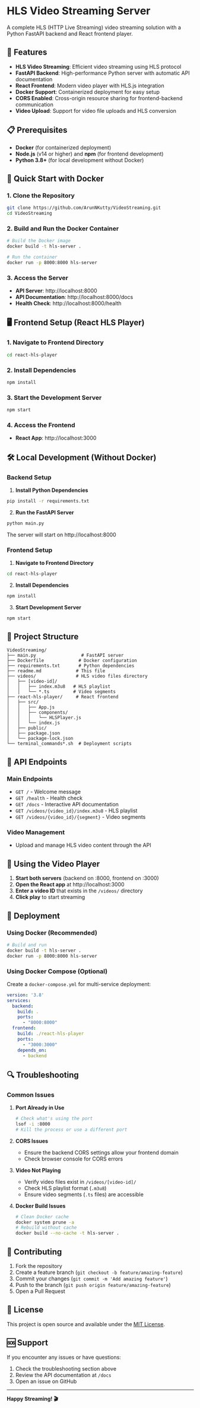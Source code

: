 # HLS Video Streaming Server

A complete HLS (HTTP Live Streaming) video streaming solution with a Python FastAPI backend and React frontend player.

## 🚀 Features

- **HLS Video Streaming**: Efficient video streaming using HLS protocol
- **FastAPI Backend**: High-performance Python server with automatic API documentation
- **React Frontend**: Modern video player with HLS.js integration
- **Docker Support**: Containerized deployment for easy setup
- **CORS Enabled**: Cross-origin resource sharing for frontend-backend communication
- **Video Upload**: Support for video file uploads and HLS conversion

## 📋 Prerequisites

- **Docker** (for containerized deployment)
- **Node.js** (v14 or higher) and **npm** (for frontend development)
- **Python 3.8+** (for local development without Docker)

## 🐳 Quick Start with Docker

### 1. Clone the Repository
```bash
git clone https://github.com/ArunNKutty/VideoStreaming.git
cd VideoStreaming
```

### 2. Build and Run the Docker Container
```bash
# Build the Docker image
docker build -t hls-server .

# Run the container
docker run -p 8000:8000 hls-server
```

### 3. Access the Server
- **API Server**: http://localhost:8000
- **API Documentation**: http://localhost:8000/docs
- **Health Check**: http://localhost:8000/health

## 🖥️ Frontend Setup (React HLS Player)

### 1. Navigate to Frontend Directory
```bash
cd react-hls-player
```

### 2. Install Dependencies
```bash
npm install
```

### 3. Start the Development Server
```bash
npm start
```

### 4. Access the Frontend
- **React App**: http://localhost:3000

## 🛠️ Local Development (Without Docker)

### Backend Setup

1. **Install Python Dependencies**
```bash
pip install -r requirements.txt
```

2. **Run the FastAPI Server**
```bash
python main.py
```

The server will start on http://localhost:8000

### Frontend Setup

1. **Navigate to Frontend Directory**
```bash
cd react-hls-player
```

2. **Install Dependencies**
```bash
npm install
```

3. **Start Development Server**
```bash
npm start
```

## 📁 Project Structure

```
VideoStreaming/
├── main.py                 # FastAPI server
├── Dockerfile             # Docker configuration
├── requirements.txt       # Python dependencies
├── readme.md             # This file
├── videos/               # HLS video files directory
│   ├── [video-id]/
│   │   ├── index.m3u8   # HLS playlist
│   │   └── *.ts         # Video segments
├── react-hls-player/     # React frontend
│   ├── src/
│   │   ├── App.js
│   │   ├── components/
│   │   │   └── HLSPlayer.js
│   │   └── index.js
│   ├── public/
│   ├── package.json
│   └── package-lock.json
└── terminal_commands*.sh  # Deployment scripts
```

## 🔧 API Endpoints

### Main Endpoints
- `GET /` - Welcome message
- `GET /health` - Health check
- `GET /docs` - Interactive API documentation
- `GET /videos/{video_id}/index.m3u8` - HLS playlist
- `GET /videos/{video_id}/{segment}` - Video segments

### Video Management
- Upload and manage HLS video content through the API

## 🎥 Using the Video Player

1. **Start both servers** (backend on :8000, frontend on :3000)
2. **Open the React app** at http://localhost:3000
3. **Enter a video ID** that exists in the `/videos/` directory
4. **Click play** to start streaming

## 🚀 Deployment

### Using Docker (Recommended)
```bash
# Build and run
docker build -t hls-server .
docker run -p 8000:8000 hls-server
```

### Using Docker Compose (Optional)
Create a `docker-compose.yml` for multi-service deployment:
```yaml
version: '3.8'
services:
  backend:
    build: .
    ports:
      - "8000:8000"
  frontend:
    build: ./react-hls-player
    ports:
      - "3000:3000"
    depends_on:
      - backend
```

## 🔍 Troubleshooting

### Common Issues

1. **Port Already in Use**
   ```bash
   # Check what's using the port
   lsof -i :8000
   # Kill the process or use a different port
   ```

2. **CORS Issues**
   - Ensure the backend CORS settings allow your frontend domain
   - Check browser console for CORS errors

3. **Video Not Playing**
   - Verify video files exist in `/videos/[video-id]/`
   - Check HLS playlist format (`.m3u8`)
   - Ensure video segments (`.ts` files) are accessible

4. **Docker Build Issues**
   ```bash
   # Clean Docker cache
   docker system prune -a
   # Rebuild without cache
   docker build --no-cache -t hls-server .
   ```

## 🤝 Contributing

1. Fork the repository
2. Create a feature branch (`git checkout -b feature/amazing-feature`)
3. Commit your changes (`git commit -m 'Add amazing feature'`)
4. Push to the branch (`git push origin feature/amazing-feature`)
5. Open a Pull Request

## 📝 License

This project is open source and available under the [MIT License](LICENSE).

## 🆘 Support

If you encounter any issues or have questions:
1. Check the troubleshooting section above
2. Review the API documentation at `/docs`
3. Open an issue on GitHub

---

**Happy Streaming! 🎬**
